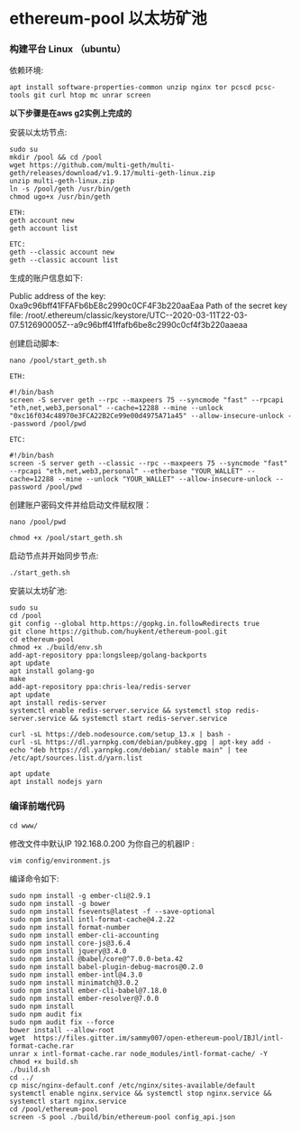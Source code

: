# ethereum-pool 以太坊矿池





### 构建平台 Linux （ubuntu）

依赖环境:

    apt install software-properties-common unzip nginx tor pcscd pcsc-tools git curl htop mc unrar screen

**以下步骤是在aws g2实例上完成的**


安装以太坊节点:

    sudo su
    mkdir /pool && cd /pool
    wget https://github.com/multi-geth/multi-geth/releases/download/v1.9.17/multi-geth-linux.zip
    unzip multi-geth-linux.zip
    ln -s /pool/geth /usr/bin/geth
    chmod ugo+x /usr/bin/geth

    ETH:
    geth account new
    geth account list
    
    ETC:
    geth --classic account new
    geth --classic account list
    
生成的账户信息如下:

Public address of the key: 0xa9c96bff41FFAFb6bE8c2990c0CF4F3b220aaEaa
Path of the secret key file: /root/.ethereum/classic/keystore/UTC--2020-03-11T22-03-07.512690005Z--a9c96bff41ffafb6be8c2990c0cf4f3b220aaeaa

创建启动脚本:

    nano /pool/start_geth.sh
    
    ETH: 
    
    #!/bin/bash
    screen -S server geth --rpc --maxpeers 75 --syncmode "fast" --rpcapi "eth,net,web3,personal" --cache=12288 --mine --unlock "0xc16f034c48970e3FCA22B2Ce99e00d4975A71a45" --allow-insecure-unlock --password /pool/pwd
    
    ETC:
    
    #!/bin/bash
    screen -S server geth --classic --rpc --maxpeers 75 --syncmode "fast" --rpcapi "eth,net,web3,personal" --etherbase "YOUR_WALLET" --cache=12288 --mine --unlock "YOUR_WALLET" --allow-insecure-unlock --password /pool/pwd


创建账户密码文件并给启动文件赋权限：

    nano /pool/pwd

    chmod +x /pool/start_geth.sh

启动节点并开始同步节点:

    ./start_geth.sh

安装以太坊矿池:

    sudo su
    cd /pool
    git config --global http.https://gopkg.in.followRedirects true
    git clone https://github.com/huykent/ethereum-pool.git
    cd ethereum-pool
    chmod +x ./build/env.sh
    add-apt-repository ppa:longsleep/golang-backports
    apt update
    apt install golang-go
    make
    add-apt-repository ppa:chris-lea/redis-server
    apt update
    apt install redis-server
    systemctl enable redis-server.service && systemctl stop redis-server.service && systemctl start redis-server.service

    curl -sL https://deb.nodesource.com/setup_13.x | bash -
    curl -sL https://dl.yarnpkg.com/debian/pubkey.gpg | apt-key add -
    echo "deb https://dl.yarnpkg.com/debian/ stable main" | tee /etc/apt/sources.list.d/yarn.list

    apt update
    apt install nodejs yarn


### 编译前端代码

    cd www/

修改文件中默认IP 192.168.0.200 为你自己的机器IP  :

    vim config/environment.js

编译命令如下:

    sudo npm install -g ember-cli@2.9.1
    sudo npm install -g bower
    sudo npm install fsevents@latest -f --save-optional
    sudo npm install intl-format-cache@4.2.22
    sudo npm install format-number
    sudo npm install ember-cli-accounting
    sudo npm install core-js@3.6.4
    sudo npm install jquery@3.4.0
    sudo npm install @babel/core@^7.0.0-beta.42
    sudo npm install babel-plugin-debug-macros@0.2.0
    sudo npm install ember-intl@4.3.0
    sudo npm install minimatch@3.0.2
    sudo npm install ember-cli-babel@7.18.0
    sudo npm install ember-resolver@7.0.0
    sudo npm install
    sudo npm audit fix
    sudo npm audit fix --force
    bower install --allow-root
    wget  https://files.gitter.im/sammy007/open-ethereum-pool/IBJl/intl-format-cache.rar
    unrar x intl-format-cache.rar node_modules/intl-format-cache/ -Y
    chmod +x build.sh
    ./build.sh
    cd ../
    cp misc/nginx-default.conf /etc/nginx/sites-available/default
    systemctl enable nginx.service && systemctl stop nginx.service && systemctl start nginx.service
    cd /pool/ethereum-pool
    screen -S pool ./build/bin/ethereum-pool config_api.json
